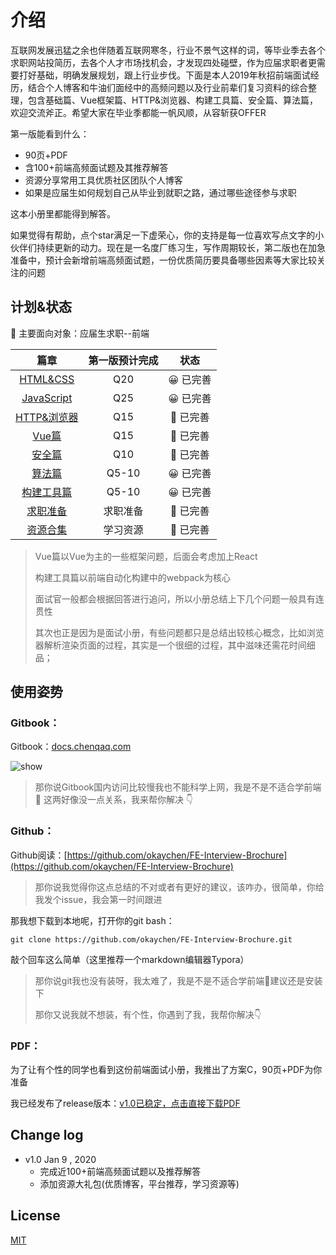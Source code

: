 # 介绍

互联网发展迅猛之余也伴随着互联网寒冬，行业不景气这样的词，等毕业季去各个求职网站投简历，去各个人才市场找机会，才发现四处碰壁，作为应届求职者更需要打好基础，明确发展规划，跟上行业步伐。下面是本人2019年秋招前端面试经历，结合个人博客和牛油们面经中的高频问题以及行业前辈们复习资料的综合整理，包含基础篇、Vue框架篇、HTTP&浏览器、构建工具篇、安全篇、算法篇，欢迎交流斧正。希望大家在毕业季都能一帆风顺，从容斩获OFFER

第一版能看到什么：
- 90页+PDF
- 含100+前端高频面试题及其推荐解答
- 资源分享常用工具优质社区团队个人博客
- 如果是应届生如何规划自己从毕业到就职之路，通过哪些途径参与求职

这本小册里都能得到解答。

如果觉得有帮助，点个star满足一下虚荣心，你的支持是每一位喜欢写点文字的小伙伴们持续更新的动力。现在是一名度厂练习生，写作周期较长，第二版也在加急准备中，预计会新增前端高频面试题，一份优质简历要具备哪些因素等大家比较关注的问题

## 计划&状态

🤤 主要面向对象：应届生求职--前端

| 篇章 | 第一版预计完成 | 状态 |
| :---: | :---: | :---: |
| [HTML&CSS](https://github.com/okaychen/FE-Interview-Questions/blob/master/html-and-css.md) | Q20 | 😀 已完善 |
| [JavaScript](https://github.com/okaychen/FE-Interview-Questions/blob/master/javascript.md) | Q25 | 😀 已完善 |
| [HTTP&浏览器](https://github.com/okaychen/FE-Interview-Questions/blob/master/http.md) | Q15 | 🤔 已完善 |
| [Vue篇](https://github.com/okaychen/FE-Interview-Questions/blob/master/vue.md) | Q15 | 🤔 已完善 |
| [安全篇](https://github.com/okaychen/FE-Interview-Questions/blob/master/security.md) | Q10 | 🤔 已完善 |
| [算法篇](https://github.com/okaychen/FE-Interview-Questions/blob/master/algorithm.md) | Q5-10 | 😀 已完善 |
| [构建工具篇](https://github.com/okaychen/FE-Interview-Questions/blob/master/webpack.md) | Q5-10 | 😀 已完善 |
| [求职准备](https://github.com/okaychen/FE-Interview-Brochure/blob/master/guide.md) | 求职准备 | 🤔 已完善 |
| [资源合集](https://github.com/okaychen/FE-Interview-Brochure/blob/master/source.md) | 学习资源 | 🤔 已完善 |

> Vue篇以Vue为主的一些框架问题，后面会考虑加上React
>
> 构建工具篇以前端自动化构建中的webpack为核心
>
> 面试官一般都会根据回答进行追问，所以小册总结上下几个问题一般具有连贯性
>
> 其次也正是因为是面试小册，有些问题都只是总结出较核心概念，比如浏览器解析渲染页面的过程，其实是一个很细的过程，其中滋味还需花时间细品；

## 使用姿势

### Gitbook：

Gitbook：[docs.chenqaq.com](https://docs.chenqaq.com/)

![show](https://cdn.jsdelivr.net/gh/okaychen/CDN@2.0/brochure/image/image.png)

> 那你说Gitbook国内访问比较慢我也不能科学上网，我是不是不适合学前端 🤣 这两好像没一点关系，我来帮你解决 👇

### Github：

Github阅读：[https://github.com/okaychen/FE-Interview-Brochure](https://github.com/okaychen/FE-Interview-Brochure)

> 那你说我觉得你这点总结的不对或者有更好的建议，该咋办，很简单，你给我发个issue，我会第一时间跟进

那我想下载到本地呢，打开你的git bash：

```text
git clone https://github.com/okaychen/FE-Interview-Brochure.git
```

敲个回车这么简单（这里推荐一个markdown编辑器Typora）

> 那你说git我也没有装呀，我太难了，我是不是不适合学前端🤣建议还是安装下
>
> 那你又说我就不想装，有个性，你遇到了我，我帮你解决👇

### PDF：

为了让有个性的同学也看到这份前端面试小册，我推出了方案C，90页+PDF为你准备

我已经发布了release版本：[v1.0已稳定，点击直接下载PDF](https://github.com/okaychen/FE-Interview-Brochure/releases/download/v1.0/fe-interview-brochure_v1.0.pdf)

## Change log

* v1.0  Jan 9  ,  2020  
  * 完成近100+前端高频面试题以及推荐解答
  * 添加资源大礼包\(优质博客，平台推荐，学习资源等\)

## License

[MIT](https://github.com/okaychen/FE-Interview-Questions/blob/master/LICENSE)

